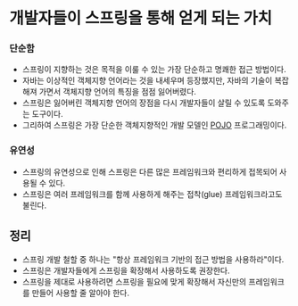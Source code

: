 # 개발자들이 스프링을 통해 얻게 되는 가치

### 단순함

- 스프링이 지향하는 것은 목적을 이룰 수 있는 가장 단순하고 명쾌한 접근 방법이다.
- 자바는 이상적인 객체지향 언어라는 것을 내세우며 등장했지만, 자바의 기술이 복잡해져 가면서 객체지향 언어의 특징을 점점 잃어버렸다.
- 스프링은 잃어버린 객체지향 언어의 장점을 다시 개발자들이 살릴 수 있도록 도와주는 도구이다.
- 그리하여 스프링은 가장 단순한 객체지향적인 개발 모델인 <a href="https://ko.wikipedia.org/wiki/Plain_Old_Java_Object">POJO</a> 프로그래밍이다.

### 유연성

- 스프링의 유연성으로 인해 스프링은 다른 많은 프레임워크와 편리하게 접목되어 사용될 수 있다.
- 스프링은 여러 프레임워크를 함께 사용하게 해주는 접착(glue) 프레임워크라고도 불린다.

## 정리

- 스프링 개발 철할 중 하나는 "항상 프레임워크 기반의 접근 방법을 사용하라"이다.
- 스프링은 개발자들에게 스프링을 확장해서 사용하도록 권장한다.
- 스프링을 제대로 사용하려면 스프링을 필요에 맞게 확장해서 자신만의 프레임워크를 만들어 사용할 줄 알아야 한다.
